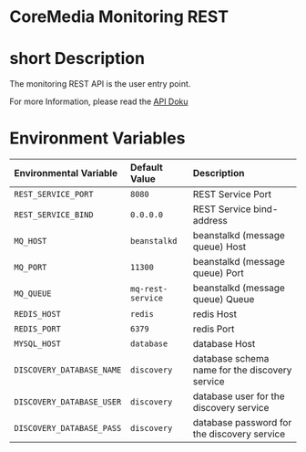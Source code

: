 
CoreMedia Monitoring REST
========================

# short Description

The monitoring REST API is the user entry point.

For more Information, please read the [API Doku](https://github.com/cm-xlabs/monitoring/blob/doc/de/api.md)


# Environment Variables

| Environmental Variable             | Default Value        | Description                                                     |
| :--------------------------------- | :-------------       | :-----------                                                    |
| `REST_SERVICE_PORT`                | `8080`               | REST Service Port                                               |
| `REST_SERVICE_BIND`                | `0.0.0.0`            | REST Service bind-address                                       |
| `MQ_HOST`                          | `beanstalkd`         | beanstalkd (message queue) Host                                 |
| `MQ_PORT`                          | `11300`              | beanstalkd (message queue) Port                                 |
| `MQ_QUEUE`                         | `mq-rest-service`    | beanstalkd (message queue) Queue                                |
| `REDIS_HOST`                       | `redis`              | redis Host                                                      |
| `REDIS_PORT`                       | `6379`               | redis Port                                                      |
| `MYSQL_HOST`                       | `database`           | database Host                                                   |
| `DISCOVERY_DATABASE_NAME`          | `discovery`          | database schema name for the discovery service                  |
| `DISCOVERY_DATABASE_USER`          | `discovery`          | database user for the discovery service                         |
| `DISCOVERY_DATABASE_PASS`          | `discovery`          | database password for the discovery service                     |
